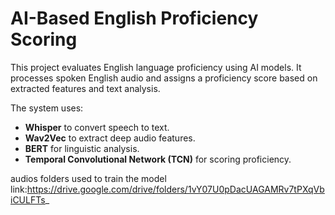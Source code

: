 # AI-Based English Proficiency Scoring

This project evaluates English language proficiency using AI models. It processes spoken English audio and assigns a proficiency score based on extracted features and text analysis. 

The system uses:
- **Whisper** to convert speech to text.
- **Wav2Vec** to extract deep audio features.
- **BERT** for linguistic analysis.
- **Temporal Convolutional Network (TCN)** for scoring proficiency.


audios folders used to train the model link:https://drive.google.com/drive/folders/1vY07U0pDacUAGAMRv7tPXqVbiCULFTs_


